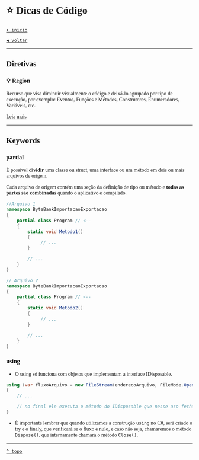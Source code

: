<font face="Calibri">

# ⭐ Dicas de Código

[`⬆️ inicio`](../../Readme.md)

[`◀️ voltar`](../Readme.md)

---

## Diretivas

### 💡 Region

Recurso que visa diminuir visualmente o código e deixá-lo agrupado por tipo de execução, por exemplo: Eventos, Funções e Métodos, Construtores, Enumeradores, Variáveis, etc.

[Leia mais](http://www.linhadecodigo.com.br/artigo/213/%E2%80%9Cregion%E2%80%9D-organizando-o-seu-codigo.aspx#ixzz7RI8EbcFP)

---

## Keywords

### partial

É possível **dividir** uma classe ou struct, uma interface ou um método em dois ou mais arquivos de origem.

Cada arquivo de origem contém uma seção da definição de tipo ou método e **todas as partes são combinadas** quando o aplicativo é compilado.

```csharp
//Arquivo 1
namespace ByteBankImportacaoExportacao
{
    partial class Program // <--
    {
        static void Metodo1()
        {
             // ...
        }

        // ...
    }
}

// Arquivo 2
namespace ByteBankImportacaoExportacao
{
    partial class Program // <--
    {
        static void Metodo2()
        {
             // ...
        }

        // ...
    }
}
```

### using

+ O using só funciona com objetos que implementam a interface IDisposable.

```csharp
using (var fluxoArquivo = new FileStream(enderecoArquivo, FileMode.Open))
{
    // ...

    // no final ele executa o método do IDisposable que nesse aso fecha o arquivo, pra ele nao ficar em uso
}
```

+ É importante lembrar que quando utilizamos a construção `using` no C#, será criado o try e o finaly, que verificará se o fluxo é nulo, e caso não seja, chamaremos o método `Dispose()`, que internamente chamará o método `Close()`.
 
---

[`^ topo`](#⭐-dicas-de-código)
</font>

